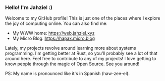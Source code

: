 ### Hello! I'm Jahziel :)

Welcome to my GitHub profile! This is just one of the places where I explore the joy of computing online. You can also find me:

- My WWW home: https://web.jahziel.xyz
- My Micro Blog: https://hapax.micro.blog

Lately, my projects revolve around learning more about systems programming. I'm getting better at Rust, so you'll probably see a lot of that around here. Feel free to contribute to any of my projects! I love getting to know people through the magic of Open Source. See you around!

PS: My name is pronounced like it's in Spanish (haw-zee-el). 
